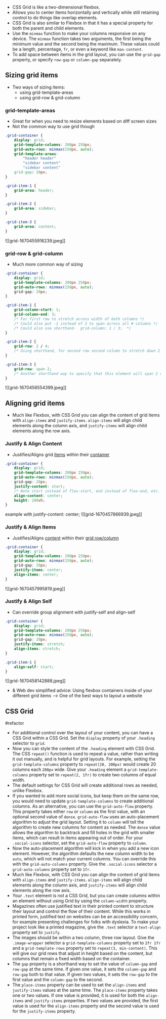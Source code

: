 - CSS Grid  is like a two-dimensional flexbox. 
- Allows you to center items horizontally and vertically while still retaining control to do things like overlap elements.
- CSS Grid is also similar to Flexbox in that it has a special property for both the parent and child elements. 
- Use the `minmax` function to make your columns responsive on any device. The `minmax` function takes two arguments, the first being the minimum value and the second being the maximum. These values could be a length, percentage, `fr`, or even a keyword like `max-content`.
- To add space between items in the grid layout, you can use the `grid-gap` property, or specify `row-gap` or `column-gap` separately. 

## Sizing grid items
- Two ways of sizing items:
	- using grid-template-areas
	- using grid-row & grid-column

### grid-template-areas
- Great for when you need to resize elements based on diff screen sizes
- Not the common way to use grid though
```css
.grid-container {
	display: grid;
	grid-template-columns: 200px 250px;
	grid-auto-rows: minmax(150px, auto);
	grid-template-areas: 
		"header header"
		"sidebar content"
		"sidebar content"
	grid-gap: 20px;
}

.grid-item-1 {
	grid-area: header;
}

.grid-item-2 {
	grid-area: sidebar;
}

.grid-item-3 {
	grid-area: content;
}
```
![[grid-1670455916239.jpeg]]

### grid-row & grid-column
- Much more common way of sizing
```css
.grid-container {
	display: grid;
	grid-template-columns: 200px 250px;
	grid-auto-rows: minmax(150px, auto);
	grid-gap: 20px;
}

.grid-item-1 {
	grid-column-start: 1;
	grid-column-end: 3; 
	/* For first row to stretch across width of both columns */
	/* Could also put -1 instead of 3 to span across all # columns */
	/* Could also use shorthand-  grid-column: 1 / 3;  */
}

.grid-item-2 {
	grid-row: 2 / 4;
	/* Using shorthand, for second row second column to stretch down 2 rows */
}

.grid-item-3 {
	grid-row: span 2;
	/* Another shorthand way to specify that this element will span 2 rows */
}
```
![[grid-1670456554399.jpeg]]

## Aligning grid items
-  Much like Flexbox, with CSS Grid you can align the content of grid items with `align-items` and `justify-items`. `align-items` will align child elements along the column axis, and `justify-items` will align child elements along the row axis.

### Justify & Align Content
- Justifies/Aligns grid <u>items</u> within their <u>container</u>
```css
.grid-container {
	display: grid;
	grid-template-columns: 200px 250px;
	grid-auto-rows: minmax(150px, auto);
	grid-gap: 20px;
	justify-content: start; 
	/* Note start instead of flex-start, end instead of flex-end, etc. */
	align-content: center;
	height: 100vh;
}
```
example with justify-content: center; 
![[grid-1670457866939.jpeg]]

### Justify & Align Items
- Justifies/Aligns <u>content</u> within their <u>grid row/column</u>
```css
.grid-container {
	display: grid;
	grid-template-columns: 200px 250px;
	grid-auto-rows: minmax(150px, auto);
	grid-gap: 20px;
	justify-items: center; 
	align-items: center;
}
```
![[grid-1670457995819.jpeg]]

### Justify & Align Self
- Can override group alignment with justify-self and align-self
```css
.grid-container {
	display: grid;
	grid-template-columns: 200px 250px;
	grid-auto-rows: minmax(150px, auto);
	grid-gap: 20px;
	justify-items: stretch; 
	align-items: stretch;
}

.grid-item-1 {
	align-self: start;
}
```
![[grid-1670458142888.jpeg]]

- & Web dev simplified advice: Using flexbox containers inside of your different grid items –> One of the best ways to layout a website


## CSS Grid 
#refactor 
- For additional control over the layout of your content, you can have a CSS Grid within a CSS Grid. Set the `display` property of your `.heading` selector to `grid`.
- Now you can style the content of the `.heading` element with CSS Grid.
    The CSS `repeat()` function is used to repeat a value, rather than writing it out manually, and is helpful for grid layouts. For example, setting the `grid-template-columns` property to `repeat(20, 200px)` would create 20 columns each `200px` wide.
    Give your `.heading` element a `grid-template-columns` property set to `repeat(2, 1fr)` to create two columns of equal width.
- The default settings for CSS Grid will create additional rows as needed, unlike Flexbox.
- If you wanted to add more social icons, but keep them on the same row, you would need to update `grid-template-columns` to create additional columns. As an alternative, you can use the `grid-auto-flow` property.
    This property takes either `row` or `column` as the first value, with an optional second value of `dense`. `grid-auto-flow` uses an auto-placement algorithm to adjust the grid layout. Setting it to `column` will tell the algorithm to create new columns for content as needed. The `dense` value allows the algorithm to backtrack and fill holes in the grid with smaller items, which can result in items appearing out of order.
    For your `.social-icons` selector, set the `grid-auto-flow` property to `column`.
- Now the auto-placement algorithm will kick in when you add a new icon element. However, the algorithm defaults the new column width to be `auto`, which will not match your current columns.
    You can override this with the `grid-auto-columns` property. Give the `.social-icons` selector a `grid-auto-columns` property set to `1fr`.
- Much like Flexbox, with CSS Grid you can align the content of grid items with `align-items` and `justify-items`. `align-items` will align child elements along the column axis, and `justify-items` will align child elements along the row axis.
- Your `.text` element is not a CSS Grid, but you can create columns within an element without using Grid by using the `column-width` property.
- Magazines often use justified text in their printed content to structure their layout and control the flow of their content. While this works in printed form, justified text on websites can be an accessibility concern, for example presenting challenges for folks with dyslexia.
    To make your project look like a printed magazine, give the `.text` selector a `text-align` property set to `justify`.
- The images should be within a two column, three row layout. Give the `.image-wrapper` selector a `grid-template-columns` property set to `2fr 1fr` and a `grid-template-rows` property set to `repeat(3, min-content)`. This will give our grid rows that adjust in height based on the content, but columns that remain a fixed width based on the container.
- The `gap` property is a shorthand way to set the value of `column-gap` and `row-gap` at the same time. If given one value, it sets the `column-gap` and `row-gap` both to that value. If given two values, it sets the `row-gap` to the first value and the `column-gap` to the second.
- The `place-items` property can be used to set the `align-items` and `justify-items` values at the same time. The `place-items` property takes one or two values. If one value is provided, it is used for both the `align-items` and `justify-items` properties. If two values are provided, the first value is used for the `align-items` property and the second value is used for the `justify-items` property.